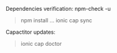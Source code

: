 Dependencies verification: npm-check -u

> npm install ...
> ionic cap sync

Capactitor updates:
> ionic cap doctor

